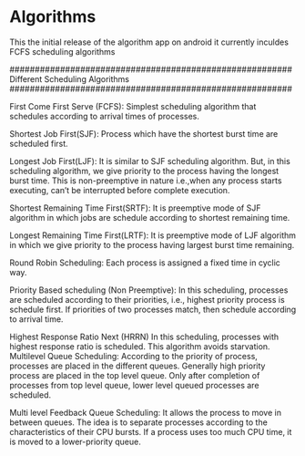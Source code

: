 # Algorithms
This the initial release of the algorithm app on android
it currently inculdes FCFS scheduling algorithms

########################################################
          Different Scheduling Algorithms
########################################################

First Come First Serve (FCFS): Simplest scheduling algorithm that schedules according to arrival times of processes.

Shortest Job First(SJF): Process which have the shortest burst time are scheduled first.

Longest Job First(LJF): It is similar to SJF scheduling algorithm. But, in this scheduling algorithm, we give priority to the process having the longest burst time. This is non-preemptive in nature i.e.,when any process starts executing, can’t be interrupted before complete execution.

Shortest Remaining Time First(SRTF): It is preemptive mode of SJF algorithm in which jobs are schedule according to shortest remaining time.

Longest Remaining Time First(LRTF): It is preemptive mode of LJF algorithm in which we give priority to the process having largest burst time remaining.

Round Robin Scheduling: Each process is assigned a fixed time in cyclic way.

Priority Based scheduling (Non Preemptive): In this scheduling, processes are scheduled according to their priorities, i.e., highest priority process is schedule first. If priorities of two processes match, then schedule according to arrival time.

Highest Response Ratio Next (HRRN) In this scheduling, processes with highest response ratio is scheduled. This algorithm avoids starvation.
Multilevel Queue Scheduling: According to the priority of process, processes are placed in the different queues. Generally high priority process are placed in the top level queue. Only after completion of processes from top level queue, lower level queued processes are scheduled.

Multi level Feedback Queue Scheduling: It allows the process to move in between queues. The idea is to separate processes according to the characteristics of their CPU bursts. If a process uses too much CPU time, it is moved to a lower-priority queue.
